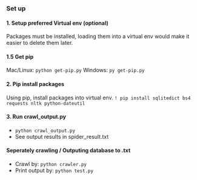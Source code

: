 ### Set up

#### 1. Setup preferred Virtual env (optional)
Packages must be installed, loading them into a virtual env would make it easier to delete them later. 
#### 1.5 Get pip
Mac/Linux: `python get-pip.py`
Windows: `py get-pip.py`

#### 2. Pip install packages
Using pip, install packages into virtual env. 
`! pip install sqlitedict bs4 requests nltk python-dateutil`

#### 3. Run crawl_output.py 
- `python crawl_output.py`
- See output results in spider_result.txt

#### Seperately crawling / Outputing database to .txt
- Crawl by: `python crawler.py`
- Print output by: `python test.py`


